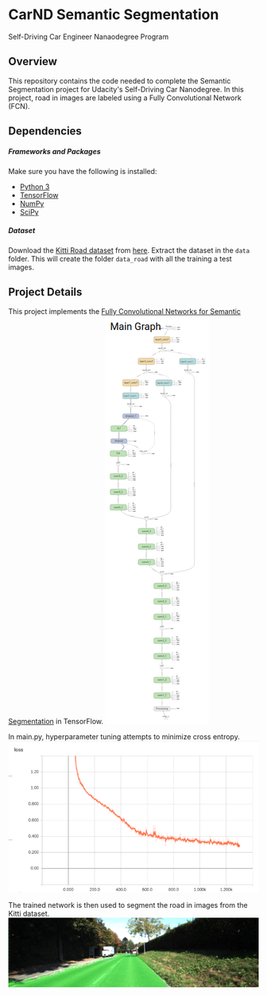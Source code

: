 # CarND Semantic Segmentation
Self-Driving Car Engineer Nanaodegree Program

## Overview
This repository contains the code needed to complete the Semantic Segmentation project for Udacity's Self-Driving Car Nanodegree. In this project, road in images are labeled using a Fully Convolutional Network (FCN).

## Dependencies
##### Frameworks and Packages
Make sure you have the following is installed:
 - [Python 3](https://www.python.org/)
 - [TensorFlow](https://www.tensorflow.org/)
 - [NumPy](http://www.numpy.org/)
 - [SciPy](https://www.scipy.org/)
##### Dataset
Download the [Kitti Road dataset](http://www.cvlibs.net/datasets/kitti/eval_road.php) from [here](http://www.cvlibs.net/download.php?file=data_road.zip).  Extract the dataset in the `data` folder.  This will create the folder `data_road` with all the training a test images.

## Project Details
This project implements the [Fully Convolutional Networks for Semantic Segmentation](https://people.eecs.berkeley.edu/~jonlong/long_shelhamer_fcn.pdf) in TensorFlow. 
![FCN-8 Graph](./FCN.png  "FCN-8 Graph")

In main.py, hyperparameter tuning attempts to minimize cross entropy.
![Loss Graph](./TrainingLoss.png  "Loss Graph")

The trained network is then used to segment the road in images from the Kitti dataset.
![Segmented Road](./SegRoad.png  "Segmented Road")

 
